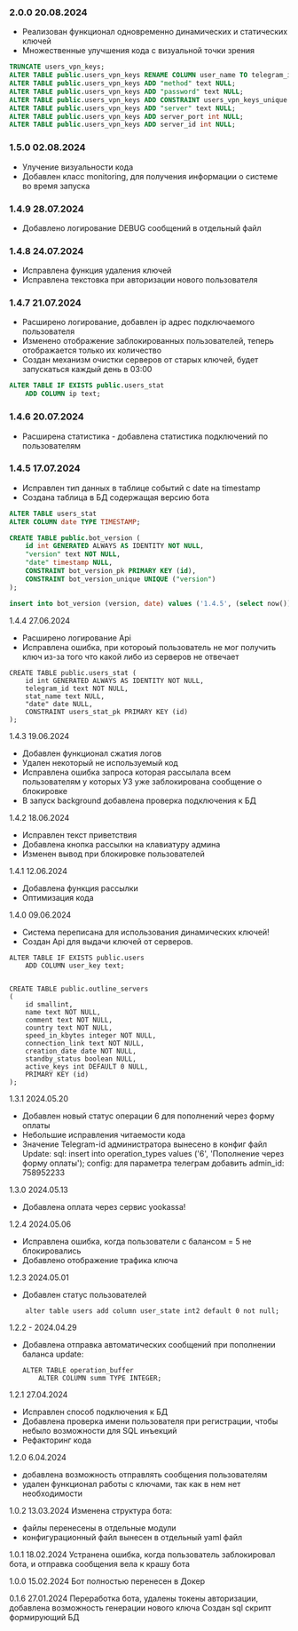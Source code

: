 ### 2.0.0 20.08.2024
- Реализован функционал одновременно динамических и статических ключей
- Множественные улучшения кода с визуальной точки зрения

```sql
TRUNCATE users_vpn_keys;
ALTER TABLE public.users_vpn_keys RENAME COLUMN user_name TO telegram_id;
ALTER TABLE public.users_vpn_keys ADD "method" text NULL;
ALTER TABLE public.users_vpn_keys ADD "password" text NULL;
ALTER TABLE public.users_vpn_keys ADD CONSTRAINT users_vpn_keys_unique UNIQUE ("password");
ALTER TABLE public.users_vpn_keys ADD "server" text NULL;
ALTER TABLE public.users_vpn_keys ADD server_port int NULL;
ALTER TABLE public.users_vpn_keys ADD server_id int NULL;

```

### 1.5.0 02.08.2024
- Улучение визуальности кода
- Добавлен класс monitoring, для получения информации о системе во время запуска

### 1.4.9 28.07.2024
- Добавлено логирование DEBUG сообщений в отдельный файл

### 1.4.8 24.07.2024
- Исправлена функция удаления ключей
- Исправлена текстовка при авторизации нового пользователя

### 1.4.7 21.07.2024
- Расширено логирование, добавлен ip адрес подключаемого пользователя
- Изменено отображение заблокированных пользователей, теперь отображается только их количество
- Создан механизм очистки серверов от старых ключей, будет запускаться каждый день в 03:00

```sql
ALTER TABLE IF EXISTS public.users_stat
    ADD COLUMN ip text;
```

### 1.4.6 20.07.2024
- Расширена статистика - добавлена статистика подключений по пользователям

### 1.4.5 17.07.2024
- Исправлен тип данных в таблице событий с date на timestamp
- Создана таблица в БД содержащая версию бота

```sql
ALTER TABLE users_stat
ALTER COLUMN date TYPE TIMESTAMP;

CREATE TABLE public.bot_version (
	id int GENERATED ALWAYS AS IDENTITY NOT NULL,
	"version" text NOT NULL,
	"date" timestamp NULL,
	CONSTRAINT bot_version_pk PRIMARY KEY (id),
	CONSTRAINT bot_version_unique UNIQUE ("version")
);

insert into bot_version (version, date) values ('1.4.5', (select now()));
```

1.4.4 27.06.2024
- Расширено логирование Api
- Исправлена ошибка, при котороый пользователь не мог получить ключ из-за того что какой либо из серверов не отвечает

```
CREATE TABLE public.users_stat (
	id int GENERATED ALWAYS AS IDENTITY NOT NULL,
	telegram_id text NOT NULL,
	stat_name text NULL,
	"date" date NULL,
	CONSTRAINT users_stat_pk PRIMARY KEY (id)
);
```

1.4.3 19.06.2024
- Добавлен функционал сжатия логов
- Удален некоторый не используемый код
- Исправлена ошибка запроса которая рассылала всем пользователям у которых УЗ уже заблокирована сообщение о блокировке
- В запуск background добавлена проверка подключения к БД


1.4.2 18.06.2024
- Исправлен текст приветствия
- Добавлена кнопка рассылки на клавиатуру админа
- Изменен вывод при блокировке пользователей

1.4.1 12.06.2024
- Добавлена функция рассылки
- Оптимизация кода

1.4.0 09.06.2024
- Система переписана для использования динамических ключей!
- Создан Api для выдачи ключей от серверов.

```
ALTER TABLE IF EXISTS public.users
    ADD COLUMN user_key text;


CREATE TABLE public.outline_servers
(
    id smallint,
    name text NOT NULL,
    comment text NOT NULL,
    country text NOT NULL,
    speed_in_kbytes integer NOT NULL,
    connection_link text NOT NULL,
    creation_date date NOT NULL,
    standby_status boolean NULL,
    active_keys int DEFAULT 0 NULL,
    PRIMARY KEY (id)
);
```
1.3.1 2024.05.20
- Добавлен новый статус операции 6 для пополнений через форму оплаты
- Небольшие исправления читаемости кода
- Значение Telegram-id администратора вынесено в конфиг файл
Update:
sql: insert into operation_types values ('6', 'Пополнение через форму оплаты');
config: для параметра телеграм добавить   admin_id: 758952233

1.3.0 2024.05.13
- Добавлена оплата через сервис yookassa!

1.2.4 2024.05.06
- Исправлена ошибка, когда пользователи с балансом = 5 не блокировались
- Добавлено отображение трафика ключа

1.2.3 2024.05.01
- Добавлен статус пользователей
```
    alter table users add column user_state int2 default 0 not null;
```

1.2.2 - 2024.04.29
- Добавлена отправка автоматических сообщений при пополнении баланса
update:
    ```
    ALTER TABLE operation_buffer
        ALTER COLUMN summ TYPE INTEGER;

    ```
1.2.1 27.04.2024
- Исправлен способ подключения к БД
- Добавлена проверка имени пользователя при регистрации, чтобы небыло возможности для SQL инъекций
- Рефакторинг кода

1.2.0 6.04.2024
- добавлена возможность отправлять сообщения пользователям
- удален функционал работы с ключами, так как в нем нет необходимости

1.0.2 13.03.2024
Изменена структура бота:
- файлы перенесены в отдельные модули
- конфигурационный файл вынесен в отдельный yaml файл

1.0.1 18.02.2024
Устранена ошибка, когда пользователь заблокировал бота, и отправка сообщения вела к крашу бота 

1.0.0 15.02.2024
Бот полностью перенесен в Докер


0.1.6 27.01.2024
Переработка бота, удалены токены авторизации, добавлена возможность генерации нового ключа
Создан sql скрипт формирующий БД
